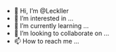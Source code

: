 - 👋 Hi, I’m @Leckller
- 👀 I’m interested in ...
- 🌱 I’m currently learning ...
- 💞️ I’m looking to collaborate on ...
- 📫 How to reach me ...

<!---
Leckller/Leckller is a ✨ special ✨ repository because its `README.md` (this file) appears on your GitHub profile.
You can click the Preview link to take a look at your changes.
--->
